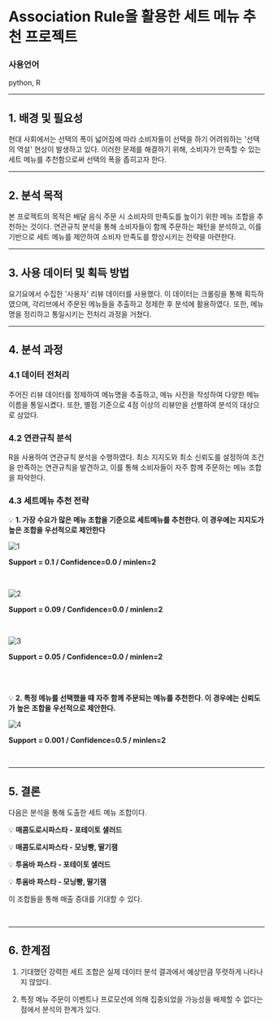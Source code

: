 # Association Rule을 활용한 세트 메뉴 추천 프로젝트

### 사용언어
python, R

---

## 1. 배경 및 필요성
현대 사회에서는 선택의 폭이 넓어짐에 따라 소비자들이 선택을 하기 어려워하는 '선택의 역설' 현상이 발생하고 있다.
이러한 문제를 해결하기 위해, 소비자가 만족할 수 있는 세트 메뉴를 추천함으로써 선택의 폭을 좁히고자 한다.


---


## 2. 분석 목적
본 프로젝트의 목적은 배달 음식 주문 시 소비자의 만족도를 높이기 위한 메뉴 조합을 추천하는 것이다.
연관규칙 분석을 통해 소비자들이 함께 주문하는 패턴을 분석하고, 이를 기반으로 세트 메뉴를 제안하여 소비자 만족도를 향상시키는 전략을 마련한다.



---


## 3. 사용 데이터 및 획득 방법
요기요에서 수집한 '사용자' 리뷰 데이터를 사용했다. 이 데이터는 크롤링을 통해 획득하였으며, 각리브에서 주문된 메뉴들을 추출하고 정제한 후 분석에 활용하였다.
또한, 메뉴명을 정리하고 통일시키는 전처리 과정을 거쳤다.



---


## 4. 분석 과정
### 4.1 데이터 전처리
주어진 리뷰 데이터를 정제하여 메뉴명을 추출하고, 메뉴 사전을 작성하여 다양한 메뉴 이름을 통일시켰다.
또한, 별점 기준으로 4점 이상의 리뷰만을 선별하여 분석의 대상으로 삼았다.




### 4.2 연관규칙 분석
R을 사용하여 연관규칙 분석을 수행하였다. 최소 지지도와 최소 신뢰도를 설정하여 조건을 만족하는 연관규칙을 발견하고, 이를 통해 소비자들이 자주 함께 주문하는 메뉴 조합을 파악한다. 



### 4.3 세트메뉴 추천 전략
💡 **1. 가장 수요가 많은 메뉴 조합을 기준으로 세트메뉴를 추천한다. 이 경우에는 지지도가 높은 조합을 우선적으로 제안한다**

![1](https://github.com/user-attachments/assets/b9766a6f-8475-4e7c-8f2e-c4fca26ed6f7)

**Support = 0.1 / Confidence=0.0 / minlen=2**

<br>

![2](https://github.com/user-attachments/assets/c1e868c1-8fb2-4433-a8c5-c11370610863)

**Support = 0.09 / Confidence=0.0 / minlen=2**

<br>

![3](https://github.com/user-attachments/assets/534353af-c9e1-4c79-86a2-6c2bb4ea1de4)

**Support = 0.05 / Confidence=0.0 / minlen=2**

<br>
<br>

💡 **2. 특정 메뉴를 선택했을 때 자주 함께 주문되는 메뉴를 추천한다. 이 경우에는 신뢰도가 높은 조합을 우선적으로 제안한다.**

![4](https://github.com/user-attachments/assets/8a04fbab-6527-4106-b369-7dc199371744)
   
**Support = 0.001 / Confidence=0.5 / minlen=2**

<br>

---

## 5. 결론
다음은 분석을 통해 도출한 세트 메뉴 조합이다.

💡 **매콤도로시파스타 - 포테이토 샐러드**

💡 **매콤도로시파스타 - 모닝빵, 딸기잼**

💡 **투움바 파스타 - 포테이토 샐러드**

💡 **투움바 파스타 - 모닝빵, 딸기잼**


이 조합들을 통해 매출 증대를 기대할 수 있다.




<br>

---

## 6. 한계점
1. 기대했던 강력한 세트 조합은 실제 데이터 분석 결과에서 예상만큼 뚜렷하게 나타나지 않았다. 

2. 특정 메뉴 주문이 이벤트나 프로모션에 의해 집중되었을 가능성을 배제할 수 없다는 점에서 분석의 한계가 있다.
